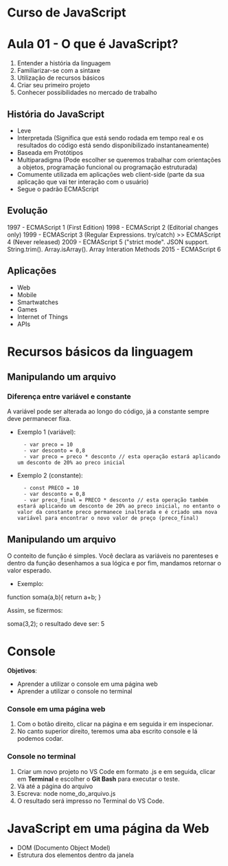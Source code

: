 # Curso de JavaScript

# Aula 01 - O que é JavaScript?

1. Entender a história da linguagem
2. Familiarizar-se com a sintaxe
3. Utilização de recursos básicos
4. Criar seu primeiro projeto
5. Conhecer possibilidades no mercado de trabalho



## História do JavaScript

- Leve
- Interpretada (Significa que está sendo rodada em tempo real e os resultados do código está sendo disponibilizado instantaneamente)
- Baseada em Protótipos 
- Multiparadigma (Pode escolher se queremos trabalhar com orientações a objetos, programação funcional ou programação estruturada)
- Comumente utilizada em aplicações web client-side (parte da sua aplicação que vai ter interação com o usuário)
- Segue o padrão ECMAScript



## Evolução

1997 - ECMAScript 1 (First Edition)
1998 - ECMAScript 2 (Editorial changes only)
1999 - ECMAScript 3 (Regular Expressions. try/catch) >> ECMAScript 4 (Never released)
2009 - ECMAScript 5 ("strict mode". JSON support. String.trim(). Array.isArray(). Array Interation Methods
2015 - ECMAScript 6



## Aplicações

- Web
- Mobile
- Smartwatches
- Games
- Internet of Things
- APIs




# Recursos básicos da linguagem



## Manipulando um arquivo

### Diferença entre variável e constante

A variável pode ser alterada ao longo do código, já a constante sempre deve permanecer fixa.

- Exemplo 1 (variável):

		- var preco = 10
		- var desconto = 0,8
		- var preco = preco * desconto // esta operação estará aplicando um desconto de 20% ao preco inicial

- Exemplo 2 (constante):

		- const PRECO = 10
		- var desconto = 0,8
		- var preco_final = PRECO * desconto // esta operação também estará aplicando um desconto de 20% ao preco inicial, no entanto o valor da constante preco permanece inalterada e é criado uma nova variável para encontrar o novo valor de preço (preco_final)




## Manipulando um arquivo

O conteito de função é simples. Você declara as variáveis no parenteses e dentro da função desenhamos a sua lógica e por fim, mandamos retornar o valor esperado.

- Exemplo:

function soma(a,b){
	return a+b;
}

Assim, se fizermos:

soma(3,2);
o resultado deve ser: 5




# Console

**Objetivos**:
- Aprender a utilizar o console em uma página web
- Aprender a utilizar o console no terminal

### Console em uma página web

1. Com o botão direito, clicar na página e em seguida ir em inspecionar.
2. No canto superior direito, teremos uma aba escrito console e lá podemos codar.

### Console no terminal

1. Criar um novo projeto no VS Code em formato .js e em seguida, clicar em **Terminal** e escolher o **Git Bash** para executar o teste.
2. Vá até a página do arquivo
3. Escreva: node nome_do_arquivo.js
4. O resultado será impresso no Terminal do VS Code.




# JavaScript em uma página da Web

- DOM (Documento Object Model)
- Estrutura dos elementos dentro da janela
